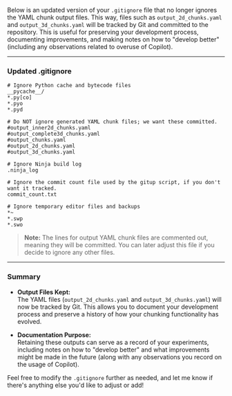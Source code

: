 Below is an updated version of your `.gitignore` file that no longer ignores the YAML chunk output files. This way, files such as `output_2d_chunks.yaml` and `output_3d_chunks.yaml` will be tracked by Git and committed to the repository. This is useful for preserving your development process, documenting improvements, and making notes on how to "develop better" (including any observations related to overuse of Copilot).

---

### Updated .gitignore

```gitignore
# Ignore Python cache and bytecode files
__pycache__/
*.py[co]
*.pyo
*.pyd

# Do NOT ignore generated YAML chunk files; we want these committed.
#output_inner2d_chunks.yaml
#output_complete3d_chunks.yaml
#output_chunks.yaml
#output_2d_chunks.yaml
#output_3d_chunks.yaml

# Ignore Ninja build log
.ninja_log

# Ignore the commit count file used by the gitup script, if you don't want it tracked.
commit_count.txt

# Ignore temporary editor files and backups
*~
*.swp
*.swo
```

> **Note:** The lines for output YAML chunk files are commented out, meaning they will be committed. You can later adjust this file if you decide to ignore any other files.

---

### Summary

- **Output Files Kept:**  
  The YAML files (`output_2d_chunks.yaml` and `output_3d_chunks.yaml`) will now be tracked by Git. This allows you to document your development process and preserve a history of how your chunking functionality has evolved.

- **Documentation Purpose:**  
  Retaining these outputs can serve as a record of your experiments, including notes on how to "develop better" and what improvements might be made in the future (along with any observations you record on the usage of Copilot).

Feel free to modify the `.gitignore` further as needed, and let me know if there's anything else you'd like to adjust or add!

